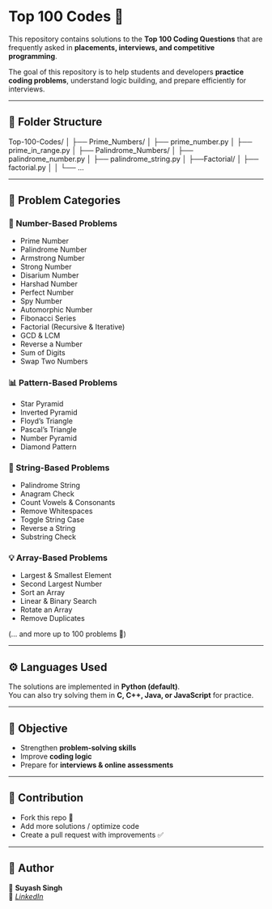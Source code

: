 # Top 100 Codes 🚀

This repository contains solutions to the **Top 100 Coding Questions** that are frequently asked in **placements, interviews, and competitive programming**.

The goal of this repository is to help students and developers **practice coding problems**, understand logic building, and prepare efficiently for interviews.

---

## 📂 Folder Structure

Top-100-Codes/
│
├── Prime_Numbers/
│ ├── prime_number.py
│ ├── prime_in_range.py
│
├── Palindrome_Numbers/
│ ├── palindrome_number.py
│ ├── palindrome_string.py
│
├──Factorial/
│ ├── factorial.py
│
│
└── ...

---

## 📝 Problem Categories

### 🔢 Number-Based Problems
- Prime Number
- Palindrome Number
- Armstrong Number
- Strong Number
- Disarium Number
- Harshad Number
- Perfect Number
- Spy Number
- Automorphic Number
- Fibonacci Series
- Factorial (Recursive & Iterative)
- GCD & LCM
- Reverse a Number
- Sum of Digits
- Swap Two Numbers

### 📊 Pattern-Based Problems
- Star Pyramid
- Inverted Pyramid
- Floyd’s Triangle
- Pascal’s Triangle
- Number Pyramid
- Diamond Pattern

### 🧵 String-Based Problems
- Palindrome String
- Anagram Check
- Count Vowels & Consonants
- Remove Whitespaces
- Toggle String Case
- Reverse a String
- Substring Check

### 💡 Array-Based Problems
- Largest & Smallest Element
- Second Largest Number
- Sort an Array
- Linear & Binary Search
- Rotate an Array
- Remove Duplicates

(… and more up to 100 problems 🎯)

---

## ⚙️ Languages Used
The solutions are implemented in **Python (default)**.  
You can also try solving them in **C, C++, Java, or JavaScript** for practice.

---

## 🎯 Objective
- Strengthen **problem-solving skills**
- Improve **coding logic**
- Prepare for **interviews & online assessments**

---

## 🤝 Contribution
- Fork this repo 🍴
- Add more solutions / optimize code
- Create a pull request with improvements ✅

---

## 📌 Author
👤 **Suyash Singh**  
📧 *[LinkedIn ](https://www.linkedin.com/in/suyxcode/)*  
